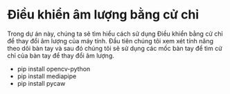 # Điều khiển âm lượng bằng cử chỉ
Trong dự án này, chúng ta sẽ tìm hiểu cách sử dụng Điều khiển bằng cử chỉ để thay đổi âm lượng của máy tính. Đầu tiên chúng tôi xem xét tính năng theo dõi bàn tay và sau đó chúng tôi sẽ sử dụng các mốc bàn tay để tìm cử chỉ của bàn tay để thay đổi âm lượng.

- pip install opencv-python
- pip install mediapipe
- pip install pycaw


